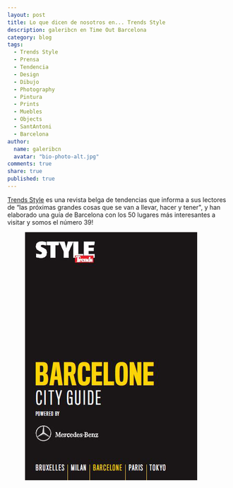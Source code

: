 ```yaml
---
layout: post
title: Lo que dicen de nosotros en... Trends Style
description: galeribcn en Time Out Barcelona
category: blog
tags: 
  - Trends Style
  - Prensa
  - Tendencia
  - Design
  - Dibujo
  - Photography
  - Pintura
  - Prints
  - Muebles
  - Objects
  - SantAntoni
  - Barcelona
author: 
  name: galeribcn
  avatar: "bio-photo-alt.jpg"
comments: true
share: true
published: true
---
```

[Trends Style](http://www.roulartamedia.be/en/print/trends-style/Products-4000027160893-RM.html?p=1184697813311 "Trends Style") es una revista belga de tendencias que informa a sus lectores de “las próximas grandes cosas que se van a llevar, hacer y tener", y han elaborado una guía de Barcelona con los 50 lugares más interesantes a visitar y somos el número 39!

<figure>
	<a href="/images/trend1.jpg "><img src="/images/trend1.jpg" alt="Trends Style revista belga de tendencias galeribcn Barcelona"></a>
</figure>


